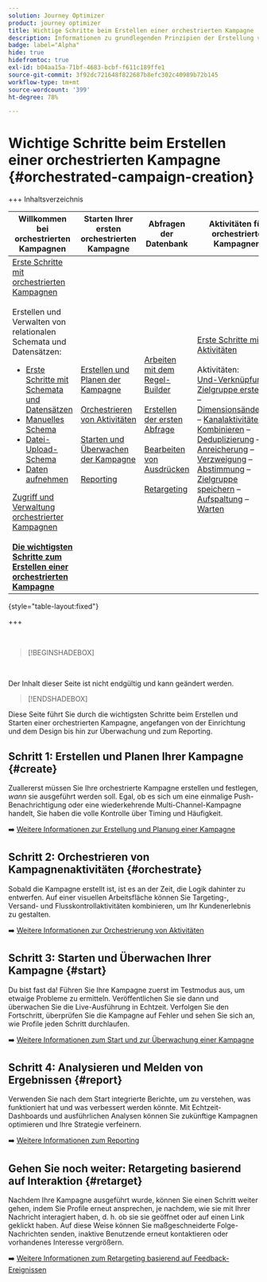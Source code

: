 ```yaml
---
solution: Journey Optimizer
product: journey optimizer
title: Wichtige Schritte beim Erstellen einer orchestrierten Kampagne
description: Informationen zu grundlegenden Prinzipien der Erstellung von orchestrierten Kampagnen mit Adobe Journey Optimizer
badge: label="Alpha"
hide: true
hidefromtoc: true
exl-id: b04aa15a-71bf-4683-bcbf-f611c189ffe1
source-git-commit: 3f92dc721648f822687b8efc302c40989b72b145
workflow-type: tm+mt
source-wordcount: '399'
ht-degree: 78%

---
```



# Wichtige Schritte beim Erstellen einer orchestrierten Kampagne {#orchestrated-campaign-creation}

+++ Inhaltsverzeichnis

| Willkommen bei orchestrierten Kampagnen | Starten Ihrer ersten orchestrierten Kampagne | Abfragen der Datenbank | Aktivitäten für orchestrierte Kampagnen |
|---|---|---|---|
| [Erste Schritte mit orchestrierten Kampagnen](gs-orchestrated-campaigns.md)<br/><br/>Erstellen und Verwalten von relationalen Schemata und Datensätzen:</br> <ul><li>[Erste Schritte mit Schemata und Datensätzen](gs-schemas.md)</li><li>[Manuelles Schema](manual-schema.md)</li><li>[Datei-Upload-Schema](file-upload-schema.md)</li><li>[Daten aufnehmen](ingest-data.md)</li></ul>[Zugriff und Verwaltung orchestrierter Kampagnen](access-manage-orchestrated-campaigns.md)<br/><br/><b>[Die wichtigsten Schritte zum Erstellen einer orchestrierten Kampagne](gs-campaign-creation.md)</b> | [Erstellen und Planen der Kampagne](create-orchestrated-campaign.md)<br/><br/>[Orchestrieren von Aktivitäten](orchestrate-activities.md)<br/><br/>[Starten und Überwachen der Kampagne](start-monitor-campaigns.md)<br/><br/>[Reporting](reporting-campaigns.md) | [Arbeiten mit dem Regel-Builder](orchestrated-rule-builder.md)<br/><br/>[Erstellen der ersten Abfrage](build-query.md)<br/><br/>[Bearbeiten von Ausdrücken](edit-expressions.md)<br/><br/>[Retargeting](retarget.md) | [Erste Schritte mit Aktivitäten](activities/about-activities.md)<br/><br/>Aktivitäten:<br/>[Und-Verknüpfung](activities/and-join.md) – [Zielgruppe erstellen](activities/build-audience.md) – [Dimensionsänderung](activities/change-dimension.md) – [Kanalaktivitäten](activities/channels.md) – [Kombinieren](activities/combine.md) – [Deduplizierung](activities/deduplication.md) – [Anreicherung](activities/enrichment.md) – [Verzweigung](activities/fork.md) – [Abstimmung](activities/reconciliation.md) – [Zielgruppe speichern](activities/save-audience.md) – [Aufspaltung](activities/split.md) – [Warten](activities/wait.md) |

{style="table-layout:fixed"}

+++

<br/>

>[!BEGINSHADEBOX]

</br>

Der Inhalt dieser Seite ist nicht endgültig und kann geändert werden.

>[!ENDSHADEBOX]

Diese Seite führt Sie durch die wichtigsten Schritte beim Erstellen und Starten einer orchestrierten Kampagne, angefangen von der Einrichtung und dem Design bis hin zur Überwachung und zum Reporting.

<!--
<table style="table-layout:fixed"><tr style="border: 0; text-align: center;" >
<td><a href="#create"><img alt="Create & schedule your campaign" src="../../channels/assets/do-not-localize/email.png"></a><br/><a href="#create"><strong>Create & schedule your campaign</strong></a></td>
<td><a href="#orchestrate"><img alt="Orchestrate campaign activities" src="../../channels/assets/do-not-localize/sms.png"></a><br/><a href="#orchestrate"><strong>Orchestrate campaign activities</strong></a></td>
<td><a href="#start"><img alt="Start & monitor your campaign" src="../../channels/assets/do-not-localize/push.png"></a><a href="#start"><strong>Start & monitor your campaign</strong></a></td>
<td><a href="#report"><img alt="Analyze & report on results" src="../../channels/assets/do-not-localize/push.png"></a><a href="#report"><strong>Analyze & report on results</strong></a></td>
</tr></table>-->



## Schritt 1: Erstellen und Planen Ihrer Kampagne {#create}

Zuallererst müssen Sie Ihre orchestrierte Kampagne erstellen und festlegen, *wann* sie ausgeführt werden soll. Egal, ob es sich um eine einmalige Push-Benachrichtigung oder eine wiederkehrende Multi-Channel-Kampagne handelt, Sie haben die volle Kontrolle über Timing und Häufigkeit.

➡️ [Weitere Informationen zur Erstellung und Planung einer Kampagne](../orchestrated/create-orchestrated-campaign.md)

## Schritt 2: Orchestrieren von Kampagnenaktivitäten {#orchestrate}

Sobald die Kampagne erstellt ist, ist es an der Zeit, die Logik dahinter zu entwerfen. Auf einer visuellen Arbeitsfläche können Sie Targeting-, Versand- und Flusskontrollaktivitäten kombinieren, um Ihr Kundenerlebnis zu gestalten.

➡️ [Weitere Informationen zur Orchestrierung von Aktivitäten](../orchestrated/orchestrate-activities.md)

## Schritt 3: Starten und Überwachen Ihrer Kampagne {#start}

Du bist fast da! Führen Sie Ihre Kampagne zuerst im Testmodus aus, um etwaige Probleme zu ermitteln. Veröffentlichen Sie sie dann und überwachen Sie die Live-Ausführung in Echtzeit. Verfolgen Sie den Fortschritt, überprüfen Sie die Kampagne auf Fehler und sehen Sie sich an, wie Profile jeden Schritt durchlaufen.

➡️ [Weitere Informationen zum Start und zur Überwachung einer Kampagne](../orchestrated/start-monitor-campaigns.md)

## Schritt 4: Analysieren und Melden von Ergebnissen {#report}

Verwenden Sie nach dem Start integrierte Berichte, um zu verstehen, was funktioniert hat und was verbessert werden könnte. Mit Echtzeit-Dashboards und ausführlichen Analysen können Sie zukünftige Kampagnen optimieren und Ihre Strategie verfeinern.

➡️ [Weitere Informationen zum Reporting](../orchestrated/reporting-campaigns.md)

## Gehen Sie noch weiter: Retargeting basierend auf Interaktion {#retarget}

Nachdem Ihre Kampagne ausgeführt wurde, können Sie einen Schritt weiter gehen, indem Sie Profile erneut ansprechen, je nachdem, wie sie mit Ihrer Nachricht interagiert haben, d. h. ob sie sie geöffnet oder auf einen Link geklickt haben. Auf diese Weise können Sie maßgeschneiderte Folge-Nachrichten senden, inaktive Benutzende erneut kontaktieren oder vorhandenes Interesse vergrößern.

➡️ [Weitere Informationen zum Retargeting basierend auf Feedback-Ereignissen](../orchestrated/retarget.md)
